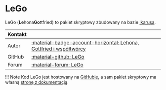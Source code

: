 # LeGo
LeGo (**Le**hona**Go**ttfried) to pakiet skryptowy zbudowany na bazie [Ikarusa](../ikarus/index.md).

| Kontakt |                                                                                                                            |
|:---------|:---------------------------------------------------------------------------------------------------------------------------|
| Autor   | [:material-badge-account-horizontal: Lehona, Gottfried i współtwórcy](https://github.com/Lehona/LeGo/graphs/contributors) |
| GitHub   | [:material-github: LeGo](https://github.com/Lehona/LeGo)                                                                   |
| Forum    | [:material-forum: LeGo](https://forum.worldofplayers.de/forum/threads/1505251-Skriptpaket-LeGo-4)                          |


!!! Note
    Kod LeGo jest hostowany na [GitHubie](https://github.com/Lehona/LeGo), a sam pakiet skryptowy ma własną [stronę z dokumentacją](https://lego.worldofplayers.de/). 

